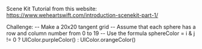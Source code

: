 Scene Kit Tutorial from this website: https://www.weheartswift.com/introduction-scenekit-part-1/


Challenge:
	-- Make a 20x20 tangent grid
	-- Assume that each sphere has a row and column number from 0 to 19
	-- Use the formula sphereColor = i & j != 0 ? UIColor.purpleColor() : UIColor.orangeColor()
